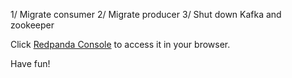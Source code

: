 
1/ Migrate consumer
2/ Migrate producer 
3/ Shut down Kafka and zookeeper

Click [Redpanda Console]({{TRAFFIC_HOST1_8080}}/) to access it in your browser.

Have fun! 